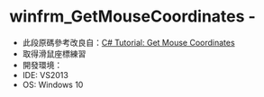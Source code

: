 # winfrm_GetMouseCoordinates - 
* 此段原碼參考改良自：[C# Tutorial: Get Mouse Coordinates](https://www.youtube.com/watch?v=YRcs4Rym_0Q)
* 取得滑鼠座標練習
* 開發環境：
 * IDE: VS2013
 * OS:  Windows 10
